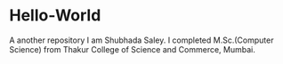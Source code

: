 # Hello-World
A another repository
I am Shubhada Saley. I completed M.Sc.(Computer Science) from Thakur College  of Science and Commerce, Mumbai.
